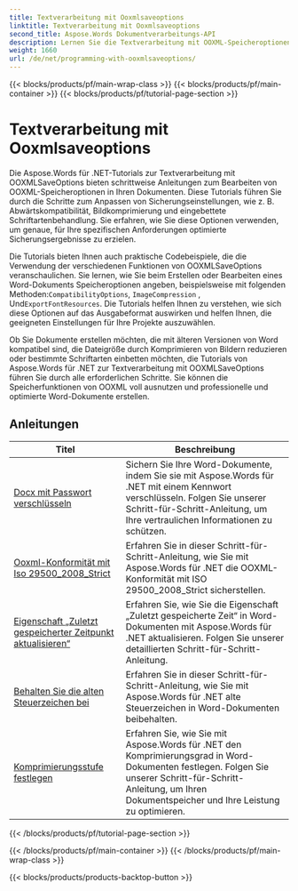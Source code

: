 ```yaml
---
title: Textverarbeitung mit Ooxmlsaveoptions
linktitle: Textverarbeitung mit Ooxmlsaveoptions
second_title: Aspose.Words Dokumentverarbeitungs-API
description: Lernen Sie die Textverarbeitung mit OOXML-Speicheroptionen in Aspose.Words für .NET. Umfassende Tutorials und Beispielcode zum Bearbeiten und Anpassen des Speicherns von Word-Dokumenten im OOXML-Format.
weight: 1660
url: /de/net/programming-with-ooxmlsaveoptions/
---
```


{{< blocks/products/pf/main-wrap-class >}}
{{< blocks/products/pf/main-container >}}
{{< blocks/products/pf/tutorial-page-section >}}

# Textverarbeitung mit Ooxmlsaveoptions

Die Aspose.Words für .NET-Tutorials zur Textverarbeitung mit OOXMLSaveOptions bieten schrittweise Anleitungen zum Bearbeiten von OOXML-Speicheroptionen in Ihren Dokumenten. Diese Tutorials führen Sie durch die Schritte zum Anpassen von Sicherungseinstellungen, wie z. B. Abwärtskompatibilität, Bildkomprimierung und eingebettete Schriftartenbehandlung. Sie erfahren, wie Sie diese Optionen verwenden, um genaue, für Ihre spezifischen Anforderungen optimierte Sicherungsergebnisse zu erzielen.

 Die Tutorials bieten Ihnen auch praktische Codebeispiele, die die Verwendung der verschiedenen Funktionen von OOXMLSaveOptions veranschaulichen. Sie lernen, wie Sie beim Erstellen oder Bearbeiten eines Word-Dokuments Speicheroptionen angeben, beispielsweise mit folgenden Methoden:`CompatibilityOptions`, `ImageCompression` , Und`ExportFontResources`. Die Tutorials helfen Ihnen zu verstehen, wie sich diese Optionen auf das Ausgabeformat auswirken und helfen Ihnen, die geeigneten Einstellungen für Ihre Projekte auszuwählen.

Ob Sie Dokumente erstellen möchten, die mit älteren Versionen von Word kompatibel sind, die Dateigröße durch Komprimieren von Bildern reduzieren oder bestimmte Schriftarten einbetten möchten, die Tutorials von Aspose.Words für .NET zur Textverarbeitung mit OOXMLSaveOptions führen Sie durch alle erforderlichen Schritte. Sie können die Speicherfunktionen von OOXML voll ausnutzen und professionelle und optimierte Word-Dokumente erstellen.

 ## Anleitungen
| Titel | Beschreibung |
| --- | --- |
| [Docx mit Passwort verschlüsseln](./encrypt-docx-with-password/) | Sichern Sie Ihre Word-Dokumente, indem Sie sie mit Aspose.Words für .NET mit einem Kennwort verschlüsseln. Folgen Sie unserer Schritt-für-Schritt-Anleitung, um Ihre vertraulichen Informationen zu schützen. |
| [Ooxml-Konformität mit Iso 29500_2008_Strict](./ooxml-compliance-iso-29500_2008_strict/) | Erfahren Sie in dieser Schritt-für-Schritt-Anleitung, wie Sie mit Aspose.Words für .NET die OOXML-Konformität mit ISO 29500_2008_Strict sicherstellen. |
| [Eigenschaft „Zuletzt gespeicherter Zeitpunkt aktualisieren“](./update-last-saved-time-property/) | Erfahren Sie, wie Sie die Eigenschaft „Zuletzt gespeicherte Zeit“ in Word-Dokumenten mit Aspose.Words für .NET aktualisieren. Folgen Sie unserer detaillierten Schritt-für-Schritt-Anleitung. |
| [Behalten Sie die alten Steuerzeichen bei](./keep-legacy-control-chars/) | Erfahren Sie in dieser Schritt-für-Schritt-Anleitung, wie Sie mit Aspose.Words für .NET alte Steuerzeichen in Word-Dokumenten beibehalten. |
| [Komprimierungsstufe festlegen](./set-compression-level/) | Erfahren Sie, wie Sie mit Aspose.Words für .NET den Komprimierungsgrad in Word-Dokumenten festlegen. Folgen Sie unserer Schritt-für-Schritt-Anleitung, um Ihren Dokumentspeicher und Ihre Leistung zu optimieren. |
{{< /blocks/products/pf/tutorial-page-section >}}

{{< /blocks/products/pf/main-container >}}
{{< /blocks/products/pf/main-wrap-class >}}

{{< blocks/products/products-backtop-button >}}
